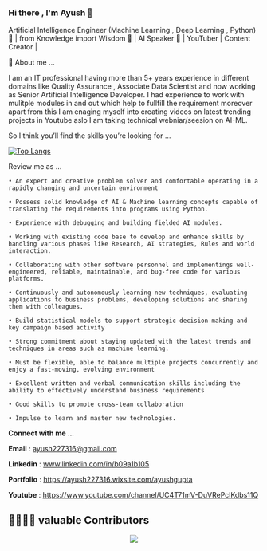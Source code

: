 ### Hi there , I'm Ayush 👋

Artificial Intelligence Engineer (Machine Learning , Deep Learning , Python) :ghost: | from Knowledge import Wisdom :book: | AI Speaker :microphone: | YouTuber | Content Creator | 

🔭 About me ... 

I am an IT professional having more than 5+ years experience in different domains like Quality Assurance , Associate Data Scientist and now working as Senior Artificial Intelligence Developer. I had experience to work with mulitple modules in and out which help to fullfill the requirement moreover apart from this I am enaging myself into creating videos on latest trending projects in Youtube aslo I am taking technical webniar/seesion on AI-ML.

So I think you’ll find the skills you’re looking for …

[![Top Langs](https://github-readme-stats.vercel.app/api/top-langs/?username=ayushgupta9198&layout=compact)](https://github.com/ayushgupta9198/ayushgupta9198/edit/main/README.md)


Review me as ... 

    • An expert and creative problem solver and comfortable operating in a rapidly changing and uncertain environment

    • Possess solid knowledge of AI & Machine learning concepts capable of translating the requirements into programs using Python.

    • Experience with debugging and building fielded AI modules.

    • Working with existing code base to develop and enhance skills by handling various phases like Research, AI strategies, Rules and world interaction.

    • Collaborating with other software personnel and implementings well-engineered, reliable, maintainable, and bug-free code for various platforms.

    • Continuously and autonomously learning new techniques, evaluating applications to business problems, developing solutions and sharing them with colleagues.

    • Build statistical models to support strategic decision making and key campaign based activity

    • Strong commitment about staying updated with the latest trends and techniques in areas such as machine learning.

    • Must be flexible, able to balance multiple projects concurrently and enjoy a fast-moving, evolving environment

    • Excellent written and verbal communication skills including the ability to effectively understand business requirements

    • Good skills to promote cross-team collaboration

    • Impulse to learn and master new technologies.

**Connect with me** ...

**Email** : ayush227316@gmail.com

**Linkedin** : www.linkedin.com/in/b09a1b105

**Portfolio** : https://ayush227316.wixsite.com/ayushgupta

**Youtube** : https://www.youtube.com/channel/UC4T71mV-DuVRePclKdbs11Q 


## 👩‍💻👨‍💻 valuable Contributors

<p align="center"><a href="https://github.com/LeCoupa/awesome-cheatsheets/graphs/contributors">
  <img src="https://contributors-img.web.app/image?repo=LeCoupa/awesome-cheatsheets" />
</a></p>


